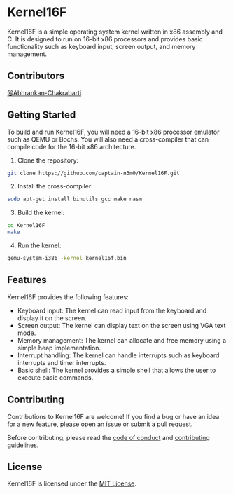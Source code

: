 # Kernel16F

Kernel16F is a simple operating system kernel written in x86 assembly and C. It is designed to run on 16-bit x86 processors and provides basic functionality such as keyboard input, screen output, and memory management.
## Contributors

[@Abhrankan-Chakrabarti](https://github.com/Abhrankan-Chakrabarti)

## Getting Started

To build and run Kernel16F, you will need a 16-bit x86 processor emulator such as QEMU or Bochs. You will also need a cross-compiler that can compile code for the 16-bit x86 architecture.

1. Clone the repository:
```bash
git clone https://github.com/captain-n3m0/Kernel16F.git 
```

2. Install the cross-compiler:
```bash
sudo apt-get install binutils gcc make nasm
```

3. Build the kernel:
```bash
cd Kernel16F
make
```

4. Run the kernel:
```bash
qemu-system-i386 -kernel kernel16f.bin
```

## Features

Kernel16F provides the following features:

- Keyboard input: The kernel can read input from the keyboard and display it on the screen.
- Screen output: The kernel can display text on the screen using VGA text mode.
- Memory management: The kernel can allocate and free memory using a simple heap implementation.
- Interrupt handling: The kernel can handle interrupts such as keyboard interrupts and timer interrupts.
- Basic shell: The kernel provides a simple shell that allows the user to execute basic commands.

## Contributing

Contributions to Kernel16F are welcome! If you find a bug or have an idea for a new feature, please open an issue or submit a pull request.

Before contributing, please read the [code of conduct](CODE_OF_CONDUCT.md) and [contributing guidelines](CONTRIBUTING.md).

## License

Kernel16F is licensed under the [MIT License](LICENSE).
